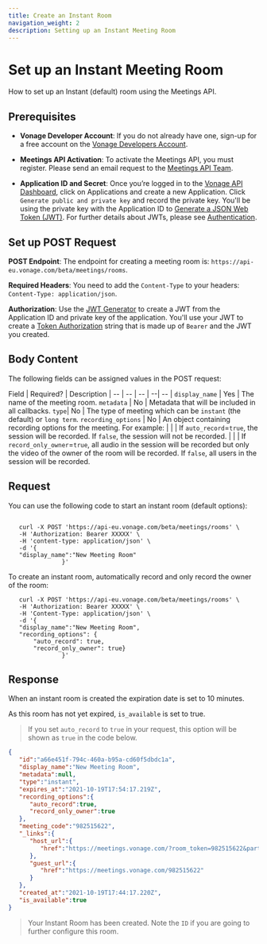```yaml
---
title: Create an Instant Room
navigation_weight: 2
description: Setting up an Instant Meeting Room
---
```


# Set up an Instant Meeting Room

How to set up an Instant (default) room using the Meetings API.

## Prerequisites

* **Vonage Developer Account**: If you do not already have one, sign-up for a free account on the [Vonage Developers Account](https://dashboard.nexmo.com/sign-up?icid=tryitfree_api-developer-adp_nexmodashbdfreetrialsignup_nav).

* **Meetings API Activation**: To activate the Meetings API, you must register. Please send an email request to the [Meetings API Team](mailto:meetings-api@vonage.com).

* **Application ID and Secret**: Once you’re logged in to the [Vonage API Dashboard](https://dashboard.nexmo.com), click on Applications and create a new Application. Click  `Generate public and private key` and record the private key. You'll be using the private key with the Application ID to [Generate a JSON Web Token (JWT)](https://developer.vonage.com/jwt). For further details about JWTs, please see [Authentication](/concepts/guides/authentication).

## Set up POST Request

**POST Endpoint**: The endpoint for creating a meeting room is: ``https://api-eu.vonage.com/beta/meetings/rooms``.

**Required Headers**: You need to add the ``Content-Type`` to your headers: ``Content-Type: application/json``.

**Authorization**: Use the [JWT Generator](https://developer.vonage.com/jwt) to create a JWT from the Application ID and private key of the application. You'll use your JWT to create a [Token Authorization](/concepts/guides/authentication) string that is made up of ``Bearer`` and the JWT you created.

## Body Content

The following fields can be assigned values in the POST request:

Field | Required? | Description |
-- | -- | -- | --| -- |
``display_name`` | Yes | The name of the meeting room.
``metadata`` | No | Metadata that will be included in all callbacks.
``type``| No | The type of meeting which can be ``instant`` (the default) or ``long term``.
``recording_options`` | No | An object containing recording options for the meeting. For example:
| | | If ``auto_record``=``true``, the session will be recorded. If ``false``, the session will not be recorded.
| | | If ``record_only_owner``=``true``, all audio in the session will be recorded but only the video of the owner of the room will be recorded. If ``false``, all users in the session will be recorded.

## Request

You can use the following code to start an instant room (default options):

``` curl

   curl -X POST 'https://api-eu.vonage.com/beta/meetings/rooms' \
   -H 'Authorization: Bearer XXXXX' \
   -H 'content-type: application/json' \
   -d '{
   "display_name":"New Meeting Room"
               }'
```

To create an instant room, automatically record and only record the owner of the room:

``` curl
   curl -X POST 'https://api-eu.vonage.com/beta/meetings/rooms' \
   -H 'Authorization: Bearer XXXXX' \
   -H 'Content-Type: application/json' \
   -d '{
   "display_name":"New Meeting Room",
   "recording_options": {
       "auto_record": true,
       "record_only_owner": true}
               }'
```

## Response

When an instant room is created the expiration date is set to 10 minutes.

As this room has not yet expired, ``is_available`` is set to true.

> If you set ``auto_record`` to ``true`` in your request, this option will be shown as ``true`` in the code below.

``` json
{
   "id":"a66e451f-794c-460a-b95a-cd60f5dbdc1a",
   "display_name":"New Meeting Room",
   "metadata":null,
   "type":"instant",
   "expires_at":"2021-10-19T17:54:17.219Z",
   "recording_options":{
      "auto_record":true,
      "record_only_owner":true
   },
   "meeting_code":"982515622",
   "_links":{
      "host_url":{
         "href":"https://meetings.vonage.com/?room_token=982515622&participant_token=eyJhbGciOiJIUzI1NiIsInR5cCI6IkpXVCIsImtpZCI6IjYyNjdkNGE5LTlmMTctNGVkYi05MzBmLTJlY2FmMThjODdj3BK7.eyJwYXJ0aWNpcGFudElkIjoiODNjNjQxNTQtYWJjOC00NTBkLTk1MmYtY2U4MWRmYWZiZDNkIiwiaWF0IjoxNjM0NjY1NDU3fQ.PmNtAWw5o4QtGiyQB0QVeq_qcl6fs0buGMx5t4Fy43c"
      },
      "guest_url":{
         "href":"https://meetings.vonage.com/982515622"
      }
   },
   "created_at":"2021-10-19T17:44:17.220Z",
   "is_available":true
}
```

> Your Instant Room has been created. Note the ``ID`` if you are going to further configure this room.
